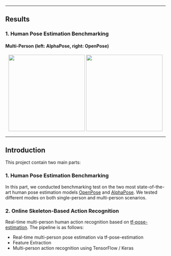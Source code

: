 --------------------------------------------------------------------------
## Results
### 1. Human Pose Estimation Benchmarking
#### Multi-Person (left: AlphaPose, right: OpenPose)
<p align = "center">
  <img src = "images/alphapose_multi.gif" height = "240px">
  <img src = "images/openpose_multi.gif" height = "240px">
</p>

-----------------------------------------------------------------------------------------
## Introduction
This project contain two main parts:
### 1. Human Pose Estimation Benchmarking
In this part, we conducted benchmarking test on the two most state-of-the-art human pose estimation models [OpenPose](https://github.com/CMU-Perceptual-Computing-Lab/openpose) and [AlphaPose](https://github.com/MVIG-SJTU/AlphaPose). We tested different modes on both single-person and multi-person scenarios.

### 2. Online Skeleton-Based Action Recognition
Real-time multi-person human action recognition based on [tf-pose-estimation](https://github.com/ildoonet/tf-pose-estimation). The pipeline is as follows:
* Real-time multi-person pose estimation via tf-pose-estimation
* Feature Extraction
* Multi-person action recognition using TensorFlow / Keras


